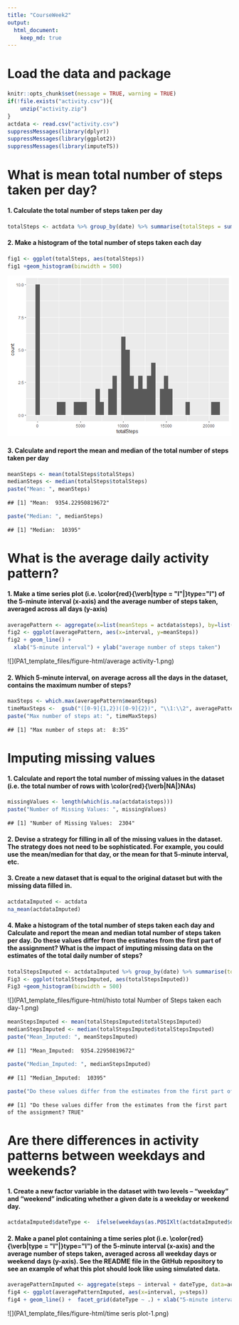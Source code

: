 ```yaml
---
title: "CourseWeek2"
output:
  html_document:
    keep_md: true
---
```


# Load the data and package

```r
knitr::opts_chunk$set(message = TRUE, warning = TRUE)
if(!file.exists("activity.csv")){
    unzip("activity.zip")
}
actdata <- read.csv("activity.csv")
suppressMessages(library(dplyr))
suppressMessages(library(ggplot2))
suppressMessages(library(imputeTS))
```

# What is mean total number of steps taken per day?

#### 1. Calculate the total number of steps taken per day

```r
totalSteps <- actdata %>% group_by(date) %>% summarise(totalSteps = sum(steps, na.rm = TRUE))
```

#### 2. Make a histogram of the total number of steps taken each day

```r
fig1 <- ggplot(totalSteps, aes(totalSteps))
fig1 +geom_histogram(binwidth = 500)
```

![](PA1_template_files/figure-html/total_histo-1.png)<!-- -->
#### 3. Calculate and report the mean and median of the total number of steps taken per day

```r
meanSteps <- mean(totalSteps$totalSteps)
medianSteps <- median(totalSteps$totalSteps)
paste("Mean: ", meanSteps)
```

```
## [1] "Mean:  9354.22950819672"
```

```r
paste("Median: ", medianSteps)
```

```
## [1] "Median:  10395"
```
 
# What is the average daily activity pattern?
#### 1. Make a time series plot (i.e. \color{red}{\verb|type = "l"|}type="l") of the 5-minute interval (x-axis) and the average number of steps taken, averaged across all days (y-axis)

```r
averagePattern <- aggregate(x=list(meanSteps = actdata$steps), by=list(interval = actdata$interval), FUN=mean, na.rm=TRUE)
fig2 <- ggplot(averagePattern, aes(x=interval, y=meanSteps))
fig2 + geom_line() +
  xlab("5-minute interval") + ylab("average number of steps taken")
```

![](PA1_template_files/figure-html/average activity-1.png)<!-- -->
#### 2. Which 5-minute interval, on average across all the days in the dataset, contains the maximum number of steps?

```r
maxSteps <- which.max(averagePattern$meanSteps)
timeMaxSteps <-  gsub("([0-9]{1,2})([0-9]{2})", "\\1:\\2", averagePattern[maxSteps,'interval'])
paste("Max number of steps at: ", timeMaxSteps)
```

```
## [1] "Max number of steps at:  8:35"
```

# Imputing missing values
#### 1. Calculate and report the total number of missing values in the dataset (i.e. the total number of rows with \color{red}{\verb|NA|}NAs)

```r
missingValues <- length(which(is.na(actdata$steps)))
paste("Number of Missing Values: ", missingValues)
```

```
## [1] "Number of Missing Values:  2304"
```
#### 2. Devise a strategy for filling in all of the missing values in the dataset. The strategy does not need to be sophisticated. For example, you could use the mean/median for that day, or the mean for that 5-minute interval, etc.
#### 3. Create a new dataset that is equal to the original dataset but with the missing data filled in.

```r
actdataImputed <- actdata
na_mean(actdataImputed)
```

#### 4. Make a histogram of the total number of steps taken each day and Calculate and report the mean and median total number of steps taken per day. Do these values differ from the estimates from the first part of the assignment? What is the impact of imputing missing data on the estimates of the total daily number of steps?

```r
totalStepsImputed <- actdataImputed %>% group_by(date) %>% summarise(totalStepsImputed = sum(steps, na.rm = TRUE))
Fig3 <- ggplot(totalStepsImputed, aes(totalStepsImputed))
Fig3 +geom_histogram(binwidth = 500)
```

![](PA1_template_files/figure-html/histo total Number of Steps taken each day-1.png)<!-- -->

```r
meanStepsImputed <- mean(totalStepsImputed$totalStepsImputed)
medianStepsImputed <- median(totalStepsImputed$totalStepsImputed)
paste("Mean_Imputed: ", meanStepsImputed)
```

```
## [1] "Mean_Imputed:  9354.22950819672"
```

```r
paste("Median_Imputed: ", medianStepsImputed)
```

```
## [1] "Median_Imputed:  10395"
```

```r
paste("Do these values differ from the estimates from the first part of the assignment?", (meanSteps == meanStepsImputed))
```

```
## [1] "Do these values differ from the estimates from the first part of the assignment? TRUE"
```

# Are there differences in activity patterns between weekdays and weekends?
#### 1. Create a new factor variable in the dataset with two levels – “weekday” and “weekend” indicating whether a given date is a weekday or weekend day.

```r
actdataImputed$dateType <-  ifelse(weekdays(as.POSIXlt(actdataImputed$date)) %in% c("Saturday", "Sunday"), "Weekend", "Weekday")
```

#### 2. Make a panel plot containing a time series plot (i.e. \color{red}{\verb|type = "l"|}type="l") of the 5-minute interval (x-axis) and the average number of steps taken, averaged across all weekday days or weekend days (y-axis). See the README file in the GitHub repository to see an example of what this plot should look like using simulated data.

```r
averagePatternImputed <- aggregate(steps ~ interval + dateType, data=actdataImputed, FUN=mean)
fig4 <- ggplot(averagePatternImputed, aes(x=interval, y=steps)) 
fig4 + geom_line() +  facet_grid(dateType ~ .) + xlab("5-minute interval") + ylab("average number of steps taken")
```

![](PA1_template_files/figure-html/time seris plot-1.png)<!-- -->

